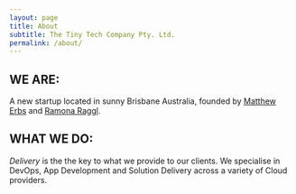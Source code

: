 ```yaml
---
layout: page
title: About
subtitle: The Tiny Tech Company Pty. Ltd.
permalink: /about/
---
```



## WE ARE:
A new startup located in sunny Brisbane Australia, founded by [Matthew Erbs](https://twitter.com/MatthewErbs) and [Ramona Raggl](https://twitter.com/ramonaraggl).

## WHAT WE DO:

*Delivery* is the the key to what we provide to our clients.  We specialise in DevOps, App Development and Solution Delivery across a variety of Cloud providers.